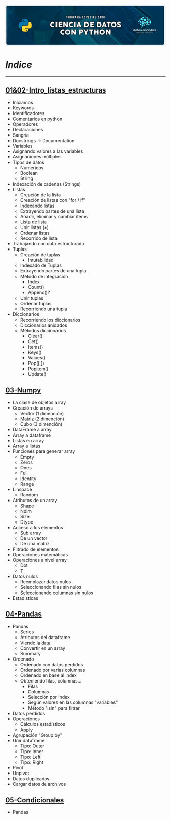 ![Header](../Img/pyds.png)

# **_Indice_**

---

## <a href="https://github.com/LexAguirre/Course_Data_and_analytics/blob/main/Clases/01%2602-Intro_listas_estructuras.ipynb">01&02-Intro_listas_estructuras</a>

- Iniciamos
- Keywords
- Identificadores
- Comentarios en python
- Operadores
- Declaraciones
- Sangría
- Docstrings -> Documentation
- Variables
- Asignando valores a las variables
- Asignaciones múltiples
- Tipos de datos
  - Numéricos
  - Boolean
  - String
- Indexación de cadenas (Strings)
- Listas
  - Creación de la lista
  - Creación de listas con "for / if"
  - Indexando listas
  - Extrayendo partes de una lista
  - Añadir, eliminar y cambiar items
  - Lista de lista
  - Unir listas (+)
  - Ordenar listas
  - Recorrido de lista
- Trabajando con data estructurada
- Tuplas
  - Creación de tuplas
    - Imutabilidad
  - Indexado de Tuplas
  - Extrayendo partes de una tupla
  - Método de integración
    - Index
    - Count()
    - Append()?
  - Unir tuplas
  - Ordenar tuplas
  - Recorriendo una tupla
- Diccionarios
  - Recorriendo los diccionarios
  - Diccionarios anidados
  - Métodos diccionarios
    - Clear()
    - Get()
    - Items()
    - Keys()
    - Values()
    - Pop([,])
    - Popitem()
    - Update()

## <a href="https://github.com/LexAguirre/Course_Data_and_analytics/blob/main/Clases/03-Numpy.ipynb">03-Numpy</a>

- La clase de objetos array
- Creación de arrays
  - Vector (1 dimención)
  - Matriz (2 dimención)
  - Cubo (3 dimención)
- DataFrame a array
- Array a dataframe
- Listas en array
- Array a listas
- Funciones para generar array
  - Empty
  - Zeros
  - Ones
  - Full
  - Identity
  - Range
- Linspace
  - Random
- Atributos de un array
  - Shape
  - Ndim
  - Size
  - Dtype
- Acceso a los elementos
  - Sub array
  - De un vector
  - De una matriz
- Filtrado de elementos
- Operaciones matemáticas
- Operaciones a nivel array
  - Dot
  - T
- Datos nulos
  - Reemplazar datos nulos
  - Seleccionando filas sin nulos
  - Seleccionando columnas sin nulos
- Estadisticas

## <a href="https://github.com/LexAguirre/Course_Data_and_analytics/blob/main/Clases/04-Pandas.ipynb">04-Pandas</a>

- Pandas
  - Series
  - Atributos del dataframe
  - Viendo la data
  - Convertir en un array
  - Summary
- Ordenado
  - Ordenado con datos perdidos
  - Ordenado por varias columnas
  - Ordenado en base al index
  - Obteniendo filas, columnas...
    - Filas
    - Columnas
    - Selección por index
    - Según valores en las columnas "variables"
    - Método "isin" para filtrar
- Datos perdidos
- Operaciones
  - Cálculos estadísticos
  - Apply
- Agrupación "Group by"
- Unir dataframe
  - Tipo: Outer
  - Tipo: Inner
  - Tipo: Left
  - Tipo: Right
- Pivot
- Unpivot
- Datos duplicados
- Cargar datos de archivos

## <a href="https://github.com/LexAguirre/Course_Data_and_analytics/blob/main/Clases/05-Condicionales.ipynb">05-Condicionales</a>

- Pandas
